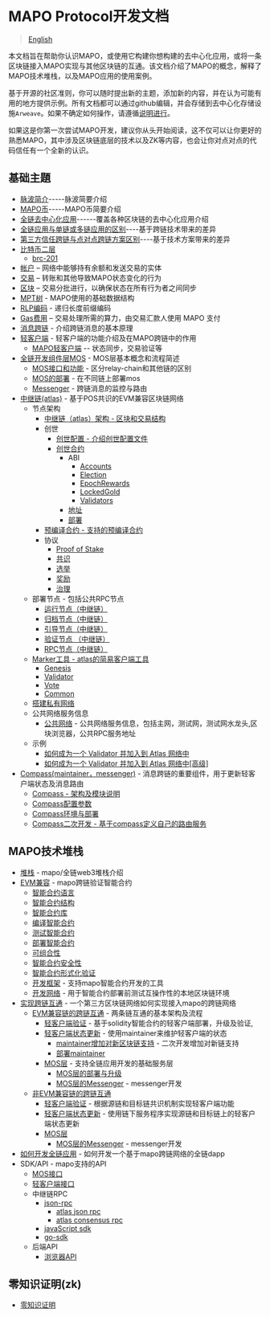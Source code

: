 # MAPO Protocol开发文档
> [English](https://mapo.gitbook.io/docs-en/)

本文档旨在帮助你认识MAPO，或使用它构建你想构建的去中心化应用，或将一条区块链接入MAPO实现与其他区块链的互通。该文档介绍了MAPO的概念，解释了MAPO技术堆栈，以及MAPO应用的使用案例。

基于开源的社区准则，你可以随时提出新的主题，添加新的内容，并在认为可能有用的地方提供示例。所有文档都可以通过github编辑，并会存储到去中心化存储设施`Arweave`。如果不确定如何操作，请遵循[说明进行](docs/editing-markdown.md)。

如果这是你第一次尝试MAPO开发，建议你从头开始阅读，这不仅可以让你更好的熟悉MAPO，其中涉及区块链底层的技术以及ZK等内容，也会让你对点对点的代码信任有一个全新的认识。


## 基础主題

+ [脉波简介](docs/base/intro-to-mapo/index.md)-----脉波简要介绍
+ [MAPO币](docs/base/intro-to-mapo/mapo-coin.md)-----MAPO币简要介绍
+ [全链去中心化应用](docs/base/omnichain-dapp/index.md)------覆盖各种区块链的去中心化应用介绍
+ [全链应用与单链或多链应用的区别](docs/base/omnichain-dapp/different.md)----基于跨链技术带来的差异
+ [第三方信任跨链与点对点跨链方案区别](docs/base/omnichain-dapp/the-other.md)----基于技术方案带来的差异
+ [比特币二层](docs/btc-layer2/index.md)
  + [brc-201](docs/btc-layer2/brc201.md)
+ [帐户](docs/base/accounts/index.md) – 网络中能够持有余额和发送交易的实体
+ [交易](docs/base/transactions/index.md) – 转账和其他导致MAPO状态变化的行为
+ [区块](docs/base/block/index.md) – 交易分批进行，以确保状态在所有行为者之间同步
+ [MPT树](docs/base/mpt/index.md) - MAPO使用的基础数据结构
+ [RLP编码](docs/base/rlp/index.md) - 递归长度前缀编码
+ [Gas费用](docs/base/gas/index.md) – 交易处理所需的算力，由交易汇款人使用 MAPO 支付
+ [消息跨链](docs/base/cross-chain-message/index.md) - 介绍跨链消息的基本原理
+ [轻客户端](docs/base/light-client/index.md) - 轻客户端的功能介绍及在MAPO跨链中的作用
  + [MAPO轻客户端](docs/base/light-client/MapoLightClient.md)   -- 状态同步，交易验证等
+ [全链开发组件层MOS](docs/base/mos/index.md) - MOS层基本概念和流程简述
    + [MOS接口和功能](docs/base/mos/mos_interface.md) - 区分relay-chain和其他链的区别
    + [MOS的部署](docs/base/mos/mos_deploy.md) - 在不同链上部署mos
    + [Messenger](docs/base/mos/Messenger.md) - 跨链消息的监控与路由
+ [中继链(atlas)](docs/base/mapo-relay-chain/nodes/architecture.md) - 基于POS共识的EVM兼容区块链网络
    + 节点架构
        + [中继链（atlas）架构 - 区块和交易结构](docs/base/mapo-relay-chain/nodes/architecture.md)
        + 创世
          + [创世配置 - 介绍创世配置文件](docs/base/mapo-relay-chain/nodes/genesis-config.md)
          + [创世合约](/docs/base/mapo-relay-chain/genesis-contract/index.md)
            + ABI
              + [Accounts](docs/base/mapo-relay-chain/genesis-contract/accounts.md)
              + [Election](docs/base/mapo-relay-chain/genesis-contract/election.md)
              + [EpochRewards](docs/base/mapo-relay-chain/genesis-contract/epoch-rewards.md)
              + [LockedGold](docs/base/mapo-relay-chain/genesis-contract/locked-gold.md)
              + [Validators](docs/base/mapo-relay-chain/genesis-contract/validators.md)
            + [地址](docs/base/mapo-relay-chain/genesis-contract/address.md)
            + [部署](docs/base/mapo-relay-chain/genesis-contract/deploy.md)
        + [预编译合约 - 支持的预编译合约](docs/base/mapo-relay-chain/precompile-contract.md)
        + 协议
          + [Proof of Stake](docs/base/mapo-relay-chain/protocol/pos.md)
          + [共识](docs/base/mapo-relay-chain/protocol/consensus.md)
          + [选举](docs/base/mapo-relay-chain/protocol/election.md)
          + [奖励](docs/base/mapo-relay-chain/protocol/rewards.md)
          + [治理](docs/base/mapo-relay-chain/protocol/governance.md)
    + 部署节点  - 包括公共RPC节点
      + [运行节点（中继链）](docs/base/mapo-relay-chain/nodes/run-a-node.md)
      + [归档节点（中继链）](docs/base/mapo-relay-chain/nodes/archive-nodes.md)
      + [引导节点（中继链）](docs/base/mapo-relay-chain/nodes/bootnodes.md)
      + [验证节点 （中继链）](docs/base/mapo-relay-chain/nodes/validator-nodes.md)
      + [RPC节点（中继链）](docs/base/mapo-relay-chain/nodes/rpc-nodes.md)
    + [Marker工具 - atlas的简易客户端工具](docs/base/mapo-relay-chain/marker/overview.md)
      + [Genesis](docs/base/mapo-relay-chain/nodes/genesis-config.md) 
      + [Validator](docs/base/mapo-relay-chain/marker/validator.md) 
      + [Vote](docs/base/mapo-relay-chain/marker/vote.md) 
      + [Common](docs/base/mapo-relay-chain/marker/common.md)
    + [搭建私有网络](docs/base/mapo-relay-chain/make-private-network.md)
    + 公共网络服务信息    
      + [公共网络](docs/base/mapo-relay-chain/public-service.md) - 公共网络服务信息，包括主网，测试网，测试网水龙头,区块浏览器，公共RPC服务地址
    + 示例
      + [如何成为一个 Validator 并加入到 Atlas 网络中](docs/base/mapo-relay-chain/example/how-to-become-a-new-validator.md)
      + [如何成为一个 Validator 并加入到 Atlas 网络中[高级]](docs/base/mapo-relay-chain/example/how-to-become-a-new-validator-advanced.md)
+ [Compass(maintainer，messenger)](docs/base/Compass/index.md) - 消息跨链的重要组件，用于更新轻客户端状态及消息路由
    + [Compass - 架构及模块说明](docs/base/Compass/index.md#compass---架构及模块说明)
    + [Compass配置参数](docs/base/Compass/index.md#compass环境与部署)
    + [Compass环境与部署](docs/base/Compass/index.md#compass环境与部署)
    + [Compass二次开发 - 基于compass定义自己的路由服务](docs/base/Compass/index.md#compass二次开发---基于compass定义自己的路由服务)

## MAPO技术堆栈

+ [堆栈](docs/mapo-stack/stack/index.md) - mapo/全链web3堆栈介绍
+ [EVM兼容](docs/mapo-stack/compatible-evm/index.md) - mapo跨链验证智能合约
  + [智能合约语言](docs/mapo-stack/compatible-evm/solidity.md)
  + [智能合约结构](docs/mapo-stack/compatible-evm/anatomy.md)
  + [智能合约库](docs/mapo-stack/compatible-evm/libraries.md)
  + [编译智能合约](docs/mapo-stack/compatible-evm/compile.md)
  + [测试智能合约](docs/mapo-stack/compatible-evm/testing.md)
  + [部署智能合约](docs/mapo-stack/compatible-evm/deploying.md)
  + [可组合性](docs/mapo-stack/compatible-evm/composability.md)
  + [智能合约安全性](docs/mapo-stack/compatible-evm/security.md)
  + [智能合约形式化验证](docs/mapo-stack/compatible-evm/formal-verification.md)
  + [开发框架](docs/mapo-stack/compatible-evm/frameworks.md) - 支持mapo智能合约开发的工具
  + [开发网络](docs/mapo-stack/compatible-evm/dev-network.md) - 用于智能合约部署前测试互操作性的本地区块链环境
+ [实现跨链互通](docs/mapo-stack/chains-connect/index.md) - 一个第三方区块链网络如何实现接入mapo的跨链网络
  + [EVM兼容链的跨链互通](docs/mapo-stack/chains-connect/evm-chain/index.md) - 两条链互通的基本架构及流程
    + [轻客户端验证](docs/mapo-stack/chains-connect/evm-chain/index.md#light-client层) - 基于solidity智能合约的轻客户端部署，升级及验证,
    + [轻客户端状态更新](docs/mapo-stack/chains-connect/evm-chain/index.md#maintainer开发) - 使用maintainer来维护轻客户端的状态
      + [maintainer增加对新区块链支持](docs/mapo-stack/chains-connect/evm-chain/index.md#maintainer开发) - 二次开发增加对新链支持
      + [部署maintainer](docs/base/Compass/index.md#compass环境与部署) 
    + [MOS层](docs/mapo-stack/chains-connect/evm-chain/index.md#mos层) - 支持全链应用开发的基础服务层
      + [MOS层的部署与升级](docs/mapo-stack/chains-connect/evm-chain/index.md#mos合约部署)
      + [MOS层的Messenger](docs/mapo-stack/chains-connect/evm-chain/index.md#messeager程序开发) - messenger开发
  + [非EVM兼容链的跨链互通](docs/mapo-stack/chains-connect/non-evm-chain/index.md)
    + [轻客户端验证](docs/mapo-stack/chains-connect/non-evm-chain/index.md#light-client层) - 根据源链和目标链共识机制实现轻客户端功能
    + [轻客户端状态更新](docs/mapo-stack/chains-connect/non-evm-chain/index.md#maintainer开发) - 使用链下服务程序实现源链和目标链上的轻客户端状态更新
    + [MOS层](docs/mapo-stack/chains-connect/non-evm-chain/index.md#mos层) 
      + [MOS层的Messenger](docs/mapo-stack/chains-connect/non-evm-chain/index.md#messeager程序开发)  - messenger开发
+ [如何开发全链应用](docs/mapo-stack/omni-dapp/index.md) - 如何开发一个基于mapo跨链网络的全链dapp
+ SDK/API - mapo支持的API
  +  [MOS接口](docs/sdk/mos/index.md)
  +  [轻客户端接口](docs/sdk/light-client/index.md)
  +  中继链RPC
     +  [json-rpc](docs/sdk/mapo-relay-chain/json-rpc/index.md)
        +  [atlas json rpc](docs/sdk/mapo-relay-chain/json-rpc/atlas-json-rpc.md)
        +  [atlas consensus rpc](docs/sdk/mapo-relay-chain/json-rpc/atlas-consensus-rpc.md)
     +  [javaScript sdk](docs/sdk/mapo-relay-chain/javaScript.md)
     +  [go-sdk](docs/sdk/mapo-relay-chain/go-sdk.md)
  + 后端API
    + [浏览器API](docs/sdk/backend/index.md)


## 零知识证明(zk)

* [零知识证明](docs/zk/index.md)


